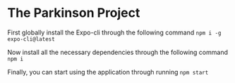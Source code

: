 # The Parkinson Project

First globally install the Expo-cli through the following command
```npm i -g expo-cli@latest```

Now install all the necessary dependencies through the following command
```npm i```

Finally, you can start using the application through running
```npm start```
